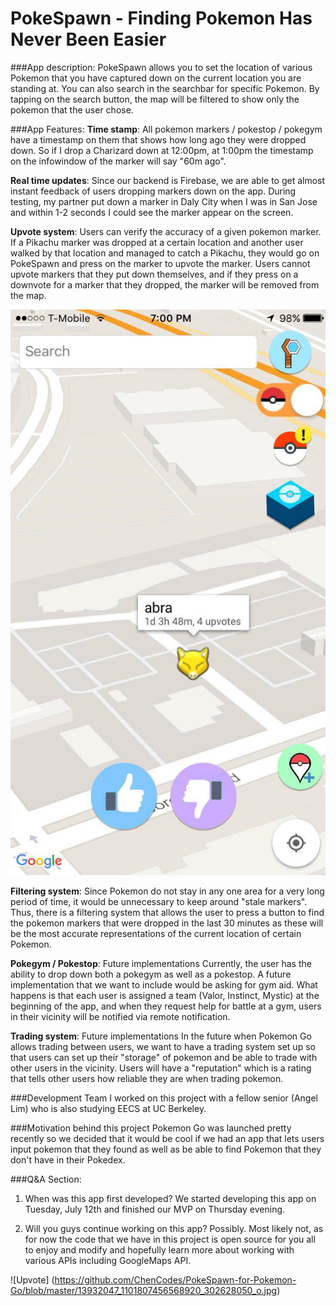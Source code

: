 # PokeSpawn - Finding Pokemon Has Never Been Easier 

###App description:
PokeSpawn allows you to set the location of various Pokemon that you have captured down on the current location you are standing at. 
You can also search in the searchbar for specific Pokemon. By tapping on the search button, the map will be filtered to show only the pokemon that the user chose. 


###App Features:
**Time stamp**: All pokemon markers / pokestop / pokegym have a timestamp on them that shows how long ago they were dropped down. So if I drop a Charizard down at 12:00pm, at 1:00pm the timestamp on the infowindow of the marker will say "60m ago". 

**Real time updates**: Since our backend is Firebase, we are able to get almost instant feedback of users dropping markers down on the app. During testing, my partner put down a marker in Daly City when I was in San Jose and within 1-2 seconds I could see the marker appear on the screen. 

**Upvote system**: Users can verify the accuracy of a given pokemon marker. If a Pikachu marker was dropped at a certain location and another user walked by that location and managed to catch a Pikachu, they would go on PokeSpawn and press on the marker to upvote the marker. Users cannot upvote markers that they put down themselves, and if they press on a downvote for a marker that they dropped, the marker will be removed from the map. 


![Upvote](https://github.com/ChenCodes/PokeSpawn-for-Pokemon-Go/blob/master/upvote.png "Logo Title Text 1")


**Filtering system**: Since Pokemon do not stay in any one area for a very long period of time, it would be unnecessary to keep around "stale markers". Thus, there is a filtering system that allows the user to press a button to find the pokemon markers that were dropped in the last 30 minutes as these will be the most accurate representations of the current location of certain Pokemon. 

**Pokegym / Pokestop**: Future implementations 
Currently, the user has the ability to drop down both a pokegym as well as a pokestop. A future implementation that we want to include would be asking for gym aid. What happens is that each user is assigned a team (Valor, Instinct, Mystic) at the beginning of the app, and when they request help for battle at a gym, users in their vicinity will be notified via remote notification. 

**Trading system**: Future implementations
In the future when Pokemon Go allows trading between users, we want to have a trading system set up so that users can set up their "storage" of pokemon and be able to trade with other users in the vicinity. Users will have a "reputation" which is a rating that tells other users how reliable they are when trading pokemon.


###Development Team
I worked on this project with a fellow senior (Angel Lim) who is also studying EECS at UC Berkeley.

###Motivation behind this project
Pokemon Go was launched pretty recently so we decided that it would be cool if we had an app that lets users input pokemon that they found as well as be able to find Pokemon that they don't have in their Pokedex.

###Q&A Section:
1. When was this app first developed? 
We started developing this app on Tuesday, July 12th and finished our MVP on Thursday evening. 

2. Will you guys continue working on this app?
Possibly. Most likely not, as for now the code that we have in this project is open source for you all to enjoy and modify and hopefully learn more about working with various APIs including GoogleMaps API.

![Upvote] (https://github.com/ChenCodes/PokeSpawn-for-Pokemon-Go/blob/master/13932047_1101807456568920_302628050_o.jpg)








